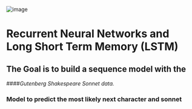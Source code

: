 ![image](https://github.com/user-attachments/assets/d6ebc699-d787-4d08-a167-ce3496806a7f)

# Recurrent Neural Networks and Long Short Term Memory (LSTM)

## The Goal is to build a sequence model with the 
####*Gutenberg Shakespeare Sonnet data.*

### Model to predict the most likely next character and sonnet

